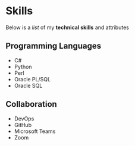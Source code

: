 # Skills

Below is a _list_ of my **technical skills** and attributes

## Programming Languages
- C#
- Python
- Perl
- Oracle PL/SQL
- Oracle SQL

## Collaboration
- DevOps
- GitHub
- Microsoft Teams
- Zoom
